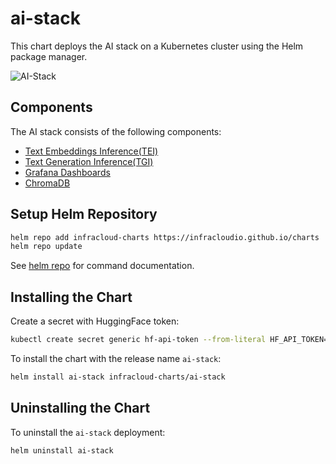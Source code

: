 # ai-stack

This chart deploys the AI stack on a Kubernetes cluster using the Helm package manager.

![AI-Stack](https://github.com/user-attachments/assets/797bc164-983a-49e1-a4ce-1a959a62ddd5)


## Components

The AI stack consists of the following components:

- [Text Embeddings Inference(TEI)](../text-embeddings-inference/)
- [Text Generation Inference(TGI)](../text-generation-inference/)
- [Grafana Dashboards](../infracloud-dashboards)
- [ChromaDB](../chromadb)

## Setup Helm Repository

```bash
helm repo add infracloud-charts https://infracloudio.github.io/charts
helm repo update
```

See [helm repo](https://helm.sh/docs/helm/helm_repo/) for command documentation.

## Installing the Chart

Create a secret with HuggingFace token:

```bash
kubectl create secret generic hf-api-token --from-literal HF_API_TOKEN=<your-huggingface-token>
```

To install the chart with the release name `ai-stack`:

```bash
helm install ai-stack infracloud-charts/ai-stack
```

## Uninstalling the Chart

To uninstall the `ai-stack` deployment:

```bash
helm uninstall ai-stack
```
